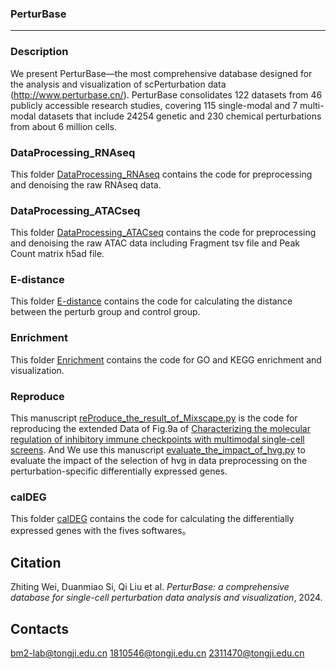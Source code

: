 ### PerturBase
---------------------------
### Description
We present PerturBase—the most comprehensive database designed for the analysis and visualization of scPerturbation data (http://www.perturbase.cn/). PerturBase consolidates 122 datasets from 46 publicly accessible research studies, covering 115 single-modal and 7 multi-modal datasets that include 24254 genetic and 230 chemical perturbations from about 6 million cells.




### DataProcessing_RNAseq
This folder [DataProcessing_RNAseq](DataProcessing_RNAseq) contains the code for preprocessing and denoising the raw RNAseq data.

### DataProcessing_ATACseq
This folder [DataProcessing_ATACseq](DataProcessing_ATACseq) contains the code for preprocessing and denoising the raw ATAC data including Fragment tsv file and Peak Count matrix h5ad file.

### E-distance
This folder [E-distance](E-distance) contains the code for calculating the distance between the perturb group and control group.

### Enrichment
This folder [Enrichment](Enrichment) contains the code for GO and KEGG enrichment and visualization.

### Reproduce
This manuscript [reProduce_the_result_of_Mixscape.py](Reproduce/reProduce_the_result_of_Mixscape.py) is the code for reproducing the extended Data of Fig.9a of [Characterizing the molecular regulation of inhibitory immune checkpoints with multimodal single-cell screens](https://www.nature.com/articles/s41588-021-00778-2). And We use this manuscript [evaluate_the_impact_of_hvg.py](Reproduce/evaluate_the_impact_of_hvg.py) to evaluate the impact of the selection of hvg in data preprocessing on the perturbation-specific differentially expressed genes. 

### calDEG
This folder [calDEG](calDEG) contains the code for calculating the differentially expressed genes with the fives softwares。

## Citation
Zhiting Wei, Duanmiao Si, Qi Liu et al. *PerturBase: a comprehensive database for single-cell perturbation data analysis and visualization*, 2024.
## Contacts
bm2-lab@tongji.edu.cn
1810546@tongji.edu.cn
2311470@tongji.edu.cn
